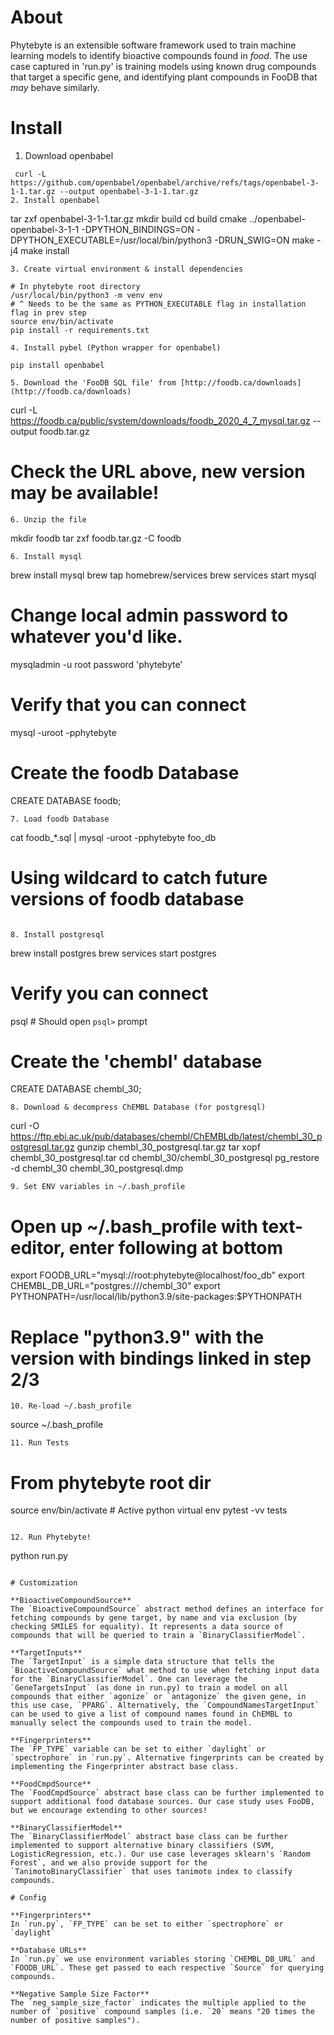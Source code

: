 # About

Phytebyte is an extensible software framework used to train machine learning models to identify bioactive compounds found in *food*. The use case captured in 'run.py' is training models using known drug compounds that target a specific gene, and identifying plant compounds in FooDB that *may* behave similarly.

# Install

1. Download openbabel
  ```
   curl -L https://github.com/openbabel/openbabel/archive/refs/tags/openbabel-3-1-1.tar.gz --output openbabel-3-1-1.tar.gz
2. Install openbabel
  ```
  tar zxf openbabel-3-1-1.tar.gz
  mkdir build
  cd build
  cmake ../openbabel-openbabel-3-1-1 -DPYTHON_BINDINGS=ON -DPYTHON_EXECUTABLE=/usr/local/bin/python3 -DRUN_SWIG=ON
  make -j4
  make install
  ```
3. Create virtual environment & install dependencies
  ```
    # In phytebyte root directory
    /usr/local/bin/python3 -m venv env
    # ^ Needs to be the same as PYTHON_EXECUTABLE flag in installation flag in prev step
    source env/bin/activate
    pip install -r requirements.txt
  ``` 
4. Install pybel (Python wrapper for openbabel)
  ```
    pip install openbabel
  ```
5. Download the 'FooDB SQL file' from [http://foodb.ca/downloads](http://foodb.ca/downloads) 
  ```
  curl -L https://foodb.ca/public/system/downloads/foodb_2020_4_7_mysql.tar.gz --output foodb.tar.gz
  # Check the URL above, new version may be available!
  ```
6. Unzip the file
```
mkdir foodb
tar zxf foodb.tar.gz -C foodb
```
6. Install mysql
```
brew install mysql
brew tap homebrew/services
brew services start mysql
# Change local admin password to whatever you'd like.
mysqladmin -u root password 'phytebyte'
# Verify that you can connect
mysql -uroot -pphytebyte
# Create the foodb Database
CREATE DATABASE foodb;
```
7. Load foodb Database
```
cat foodb_*.sql | mysql -uroot -pphytebyte foo_db
# Using wildcard to catch future versions of foodb database
``` 

8. Install postgresql
```
brew install postgres
brew services start postgres
# Verify you can connect
psql  # Should open `psql>` prompt
# Create the 'chembl' database
CREATE DATABASE chembl_30;
```
8. Download & decompress ChEMBL Database (for postgresql)
```
curl -O https://ftp.ebi.ac.uk/pub/databases/chembl/ChEMBLdb/latest/chembl_30_postgresql.tar.gz
gunzip chembl_30_postgresql.tar.gz
tar xopf chembl_30_postgresql.tar
cd chembl_30/chembl_30_postgresql
pg_restore -d chembl_30 chembl_30_postgresql.dmp
```
9. Set ENV variables in ~/.bash_profile
```
# Open up ~/.bash_profile with text-editor, enter following at bottom
export FOODB_URL="mysql://root:phytebyte@localhost/foo_db"
export CHEMBL_DB_URL="postgres:///chembl_30"
export PYTHONPATH=/usr/local/lib/python3.9/site-packages:$PYTHONPATH
# Replace "python3.9" with the version with bindings linked in step 2/3
```
10. Re-load ~/.bash_profile
```
source ~/.bash_profile
```
11. Run Tests
```
# From phytebyte root dir
source env/bin/activate  # Active python virtual env
pytest -vv tests
```

12. Run Phytebyte!
```
python run.py
```

# Customization

**BioactiveCompoundSource**
The `BioactiveCompoundSource` abstract method defines an interface for fetching compounds by gene target, by name and via exclusion (by checking SMILES for equality). It represents a data source of compounds that will be queried to train a `BinaryClassifierModel`.

**TargetInputs**
The `TargetInput` is a simple data structure that tells the `BioactiveCompoundSource` what method to use when fetching input data for the `BinaryClassifierModel`. One can leverage the `GeneTargetsInput` (as done in run.py) to train a model on all compounds that either `agonize` or `antagonize` the given gene, in this use case, `PPARG`. Alternatively, the `CompoundNamesTargetInput` can be used to give a list of compound names found in ChEMBL to manually select the compounds used to train the model.

**Fingerprinters**
The `FP_TYPE` variable can be set to either `daylight` or `spectrophore` in `run.py`. Alternative fingerprints can be created by implementing the Fingerprinter abstract base class.

**FoodCmpdSource**
The `FoodCmpdSource` abstract base class can be further implemented to support additional food database sources. Our case study uses FooDB, but we encourage extending to other sources!

**BinaryClassifierModel**
The `BinaryClassifierModel` abstract base class can be further implemented to support alternative binary classifiers (SVM, LogisticRegression, etc.). Our use case leverages sklearn's `Random Forest`, and we also provide support for the `TanimotoBinaryClassifier` that uses tanimoto index to classify compounds.

# Config

**Fingerprinters**
In `run.py`, `FP_TYPE` can be set to either `spectrophore` or `daylight`

**Database URLs**
In `run.py` we use environment variables storing `CHEMBL_DB_URL` and `FOODB_URL`. These get passed to each respective `Source` for querying compounds.

**Negative Sample Size Factor**
The `neg_sample_size_factor` indicates the multiple applied to the number of `positive` compound samples (i.e. `20` means "20 times the number of positive samples").
